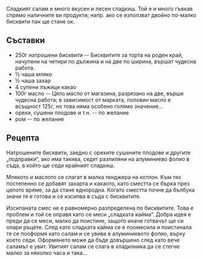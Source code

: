 Сладкият салам е много вкусен и лесен сладкиш.
Той е и много гъвкав спрямо наличните ви продукти; напр. ако се използват двойно по-малко бисквити пак ще стане ок.

## Съставки

- 250г натрошени бисквити -- Бисквитите за торта на роден край, начупени на четири по дължина и на две по ширина, вършат чудесна работа.
- ½ чаша мляко
- ½ чаша захар
- 4 супени лъжици какао
- 100г масло -- Цяло масло от магазина, разрязано на две, върши чудесна работа; в зависимост от марката, половин масло е всъщност 125г, но това няма особено голямо значение...
- орехи, сушени плодове и т.н. -- по желание
- ром                          -- по желание

## Рецепта

Натрошените бисквити, заедно с орехите сушените плодове и другите „подправки“, ако има такива, седят
разпиляни на алуминиево фолио в съда, в който ще седи крайният сладкиш.

Млякото и маслото се слагат в малка тенджера на котлон. Към тях постепенно се добавят захарта и
какаото, като сместта се бърка през цялото време, за да стане еднородна. Когато сместта почне да
бълбука значи тя е готова и се изсипва в съда с бисквитите.

Изсипаната смес не е равномерно разпределена по бисквитите. Това е проблем и той се оправя като се
меси „сладката кайма“. Добра идея е преди да се меси, малко да поистине, защото иначе готвачът ще
си опари ръцете. След като сладката кайма се е поомесила и поистинала тя се пооформя като салам
и се увива в алуминиевото фолио, върху което седи. Оформянето може да бъде довършено след като
вече саламът е увит. Увитият салам се слага в хладилника да се стегне малко за няколко часа и така...
